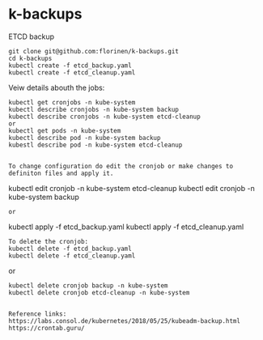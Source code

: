 # k-backups
ETCD backup 

```
git clone git@github.com:florinen/k-backups.git
cd k-backups
kubectl create -f etcd_backup.yaml
kubectl create -f etcd_cleanup.yaml
```
Veiw details abouth the jobs:
```
kubectl get cronjobs -n kube-system
kubectl describe cronjobs -n kube-system backup
kubectl describe cronjobs -n kube-system etcd-cleanup
or
kubectl get pods -n kube-system
kubectl describe pod -n kube-system backup
kubestl describe pod -n kube-system etcd-cleanup


To change configuration do edit the cronjob or make changes to definiton files and apply it.
```
kubectl edit cronjob -n kube-system etcd-cleanup
kubectl edit cronjob -n kube-system backup
```
or
```
kubectl apply -f etcd_backup.yaml
kubectl apply -f etcd_cleanup.yaml
```
To delete the cronjob:
kubectl delete -f etcd_backup.yaml
kubectl delete -f etcd_cleanup.yaml
```
or
```
kubectl delete cronjob backup -n kube-system
kubectl delete cronjob etcd-cleanup -n kube-system


Reference links:
https://labs.consol.de/kubernetes/2018/05/25/kubeadm-backup.html
https://crontab.guru/